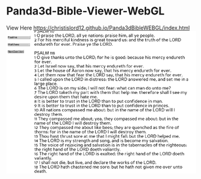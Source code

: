 # Panda3d-Bible-Viewer-WebGL
View Here https://christislord12.github.io/Panda3dBibleWEBGL/index.html
![Alt text](screenshot1.png?raw=true "Screenshot")
